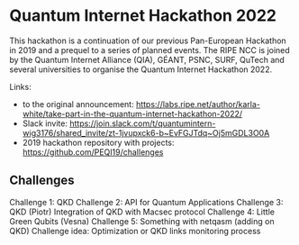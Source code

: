 # Quantum Internet Hackathon 2022
This hackathon is a continuation of our previous Pan-European Hackathon in 2019 and a prequel to a series of planned events. The RIPE NCC is joined by the Quantum Internet Alliance (QIA), GÉANT, PSNC, SURF, QuTech and several universities to organise the Quantum Internet Hackathon 2022. 

Links:
* to the original announcement: https://labs.ripe.net/author/karla-white/take-part-in-the-quantum-internet-hackathon-2022/
* Slack invite: https://join.slack.com/t/quantumintern-wig3176/shared_invite/zt-1jvupxck6-b~EvFGJTdq~Oj5mGDL3O0A 
* 2019 hackathon repository with projects: https://github.com/PEQI19/challenges 

## Challenges 

Challenge 1: QKD
Challenge 2: API for Quantum Applications
Challenge 3: QKD (Piotr) Integration of QKD with Macsec protocol
Challenge 4: Little Green Qubits (Vesna) 
Challenge 5: Something with netqasm  (adding on QKD)
Challenge idea: Optimization or QKD links monitoring process
